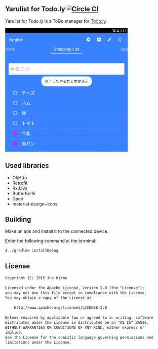 ## Yarulist for Todo.ly  [![Circle CI](https://circleci.com/gh/suzukaze/YarulistForTodoly/tree/master.svg?style=svg)](https://circleci.com/gh/suzukaze/YarulistForTodoly/tree/master)

Yarulist for Todo.ly is a ToDo manager for [Todo.ly](https://todo.ly/). 

![yarukoto](docs/screenshot_yarukoto.png)

## Used libraries

* OkHttp
* Retrofit
* RxJava
* ButterKnife
* Gson
* material-design-icons

## Building

Make an apk and install it to the connected device.

Enter the following command at the terminal:

```sh
$ ./gradlew installDebug
```

## License

```
Copyright (C) 2015 Jun Hiroe

Licensed under the Apache License, Version 2.0 (the "License");
you may not use this file except in compliance with the License.
You may obtain a copy of the License at

    http://www.apache.org/licenses/LICENSE-2.0

Unless required by applicable law or agreed to in writing, software
distributed under the License is distributed on an "AS IS" BASIS,
WITHOUT WARRANTIES OR CONDITIONS OF ANY KIND, either express or implied.
See the License for the specific language governing permissions and
limitations under the License.
```


